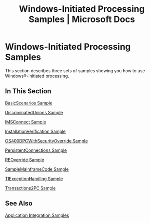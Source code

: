 ﻿---
title: "Windows-Initiated Processing Samples | Microsoft Docs"
ms.custom: ""
ms.date: "11/30/2017"
ms.prod: "host-integration-server"
ms.reviewer: ""
ms.suite: ""
ms.tgt_pltfrm: ""
ms.topic: "article"
ms.assetid: 6440e122-e0c6-4acd-8acb-999f77c3d186
caps.latest.revision: 5
---
# Windows-Initiated Processing Samples
This section describes three sets of samples showing you how to use Windows®-initiated processing.  
  
## In This Section  
 [BasicScenarios Sample](../core/basicscenarios-sample.md)  
  
 [DiscriminatedUnions Sample](../core/discriminatedunions-sample.md)  
  
 [IMSConnect Sample](../core/imsconnect-sample.md)  
  
 [InstallationVerification Sample](../core/installationverification-sample.md)  
  
 [OS400DPCWithSecurityOverride Sample](../core/os400dpcwithsecurityoverride-sample.md)  
  
 [PersistentConnections Sample](../core/persistentconnections-sample.md)  
  
 [REOverride Sample](../core/reoverride-sample.md)  
  
 [SampleMainframeCode Sample](../core/samplemainframecode-sample.md)  
  
 [TIExceptionHandling Sample](../core/tiexceptionhandling-sample.md)  
  
 [Transactions2PC Sample](../core/transactions2pc-sample.md)  
  
## See Also  
 [Application Integration Samples](../core/application-integration-samples.md)